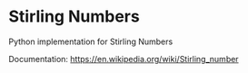 # Stirling Numbers

Python implementation for Stirling Numbers

Documentation: https://en.wikipedia.org/wiki/Stirling_number
